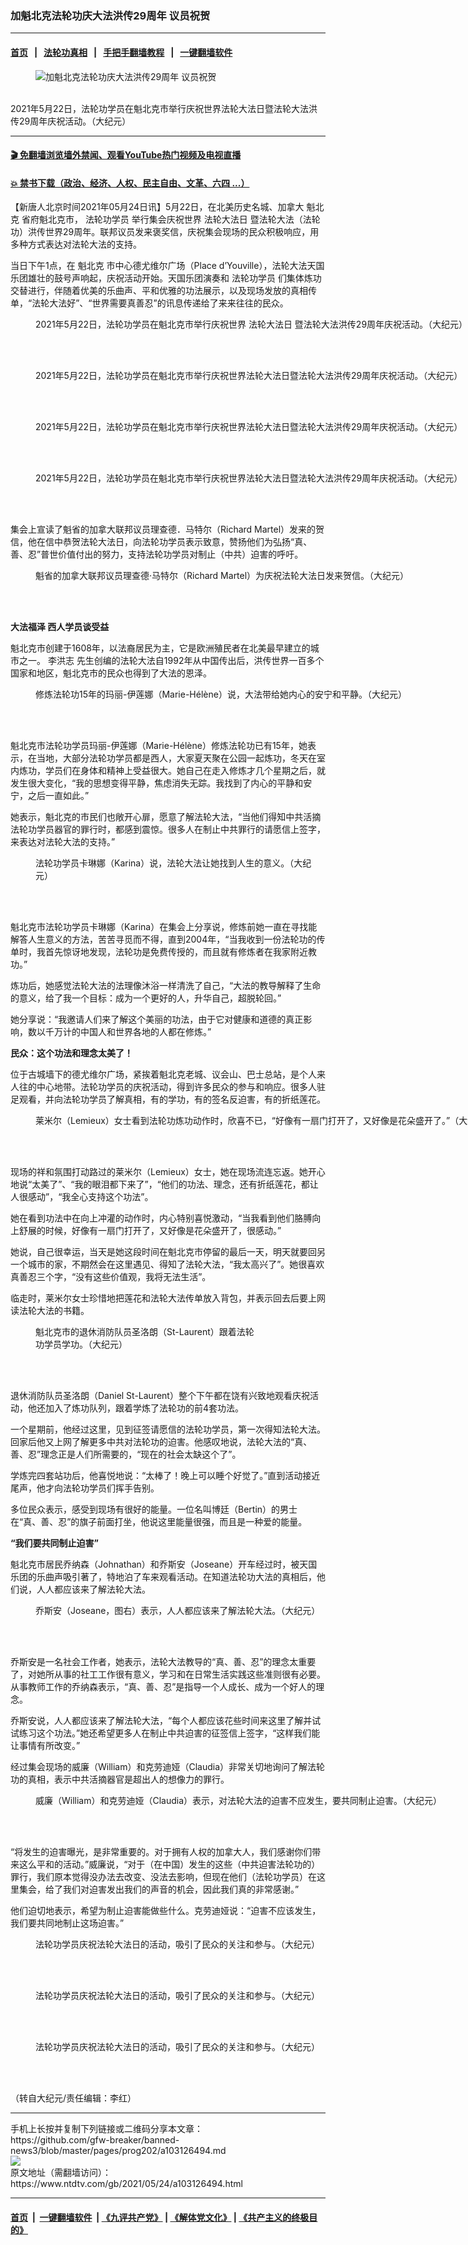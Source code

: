 ### 加魁北克法轮功庆大法洪传29周年 议员祝贺
------------------------

#### [首页](https://github.com/gfw-breaker/banned-news3/blob/master/README.md) &nbsp;&nbsp;|&nbsp;&nbsp; [法轮功真相](https://github.com/begood0513/basic/blob/master/README.md)  &nbsp;&nbsp;|&nbsp;&nbsp; [手把手翻墙教程](https://github.com/gfw-breaker/guides/wiki)  &nbsp;&nbsp;|&nbsp;&nbsp; [一键翻墙软件](https://github.com/gfw-breaker/nogfw/blob/master/README.md)  



<div><div class="featured_image">
 <figure>
  <img alt="加魁北克法轮功庆大法洪传29周年 议员祝贺" src="https://i.ntdtv.com/assets/uploads/2021/05/1-188-800x450.jpg"/>
 </figure><br/>
 <span class="caption">
  2021年5月22日，法轮功学员在魁北克市举行庆祝世界法轮大法日暨法轮大法洪传29周年庆祝活动。（大纪元）
 </span>
</div>
</div><hr/>

#### [ 🎬  免翻墙浏览墙外禁闻、观看YouTube热门视频及电视直播](https://github.com/gfw-breaker/HelloWorld)

#### [ 💥  禁书下载（政治、经济、人权、民主自由、文革、六四 ...）](https://github.com/gfw-breaker/books/blob/master/README.md)

<div><div class="post_content" itemprop="articleBody">
 <p>
  【新唐人北京时间2021年05月24日讯】5月22日，在北美历史名城、加拿大
  <ok href="https://www.ntdtv.com/gb/魁北克.htm">
   魁北克
  </ok>
  省府魁北克市，
  <ok href="https://www.ntdtv.com/gb/法轮功学员.htm">
   法轮功学员
  </ok>
  举行集会庆祝世界
  <ok href="https://www.ntdtv.com/gb/法轮大法日.htm">
   法轮大法日
  </ok>
  暨法轮大法（法轮功）洪传世界29周年。联邦议员发来褒奖信，庆祝集会现场的民众积极响应，用多种方式表达对法轮大法的支持。
 </p>
 <p>
  当日下午1点，在
  <ok href="https://www.ntdtv.com/gb/魁北克.htm">
   魁北克
  </ok>
  市中心德尤维尔广场（Place d’Youville），法轮大法天国乐团雄壮的鼓号声响起，庆祝活动开始。天国乐团演奏和
  <ok href="https://www.ntdtv.com/gb/法轮功学员.htm">
   法轮功学员
  </ok>
  们集体炼功交替进行，伴随着优美的乐曲声、平和优雅的功法展示，以及现场发放的真相传单，“法轮大法好”、“世界需要真善忍”的讯息传递给了来来往往的民众。
 </p>
 <figure class="wp-caption alignnone" id="attachment_103126505" style="width: 1155px">
  <img alt="" class="size-full wp-image-103126505" src="https://i.ntdtv.com/assets/uploads/2021/05/2-50.jpg">
   <br/><figcaption class="wp-caption-text">
    2021年5月22日，法轮功学员在魁北克市举行庆祝世界
    <ok href="https://www.ntdtv.com/gb/法轮大法日.htm">
     法轮大法日
    </ok>
    暨法轮大法洪传29周年庆祝活动。（大纪元）
   </figcaption><br/>
  </img>
 </figure><br/>
 <figure class="wp-caption alignnone" id="attachment_103126506" style="width: 1200px">
  <img alt="" class="size-full wp-image-103126506" src="https://i.ntdtv.com/assets/uploads/2021/05/3-27.jpg">
   <br/><figcaption class="wp-caption-text">
    2021年5月22日，法轮功学员在魁北克市举行庆祝世界法轮大法日暨法轮大法洪传29周年庆祝活动。（大纪元）
   </figcaption><br/>
  </img>
 </figure><br/>
 <figure class="wp-caption alignnone" id="attachment_103126507" style="width: 988px">
  <img alt="" class="size-full wp-image-103126507" src="https://i.ntdtv.com/assets/uploads/2021/05/4-16.jpg"/>
  <br/><figcaption class="wp-caption-text">
   2021年5月22日，法轮功学员在魁北克市举行庆祝世界法轮大法日暨法轮大法洪传29周年庆祝活动。（大纪元）
  </figcaption><br/>
 </figure><br/>
 <figure class="wp-caption alignnone" id="attachment_103126508" style="width: 1200px">
  <img alt="" class="size-full wp-image-103126508" src="https://i.ntdtv.com/assets/uploads/2021/05/5-16.jpg"/>
  <br/><figcaption class="wp-caption-text">
   2021年5月22日，法轮功学员在魁北克市举行庆祝世界法轮大法日暨法轮大法洪传29周年庆祝活动。（大纪元）
  </figcaption><br/>
 </figure><br/>
 <p>
  集会上宣读了魁省的加拿大联邦议员理查德．马特尔（Richard Martel）发来的贺信，他在信中恭贺法轮大法日，向法轮功学员表示致意，赞扬他们为弘扬“真、善、忍”普世价值付出的努力，支持法轮功学员对制止（中共）迫害的呼吁。
 </p>
 <figure class="wp-caption alignnone" id="attachment_103126511" style="width: 3000px">
  <img alt="" class="size-full wp-image-103126511" src="https://i.ntdtv.com/assets/uploads/2021/05/6-15.jpg"/>
  <br/><figcaption class="wp-caption-text">
   魁省的加拿大联邦议员理查德‧马特尔（Richard Martel）为庆祝法轮大法日发来贺信。（大纪元）
  </figcaption><br/>
 </figure><br/>
 <p>
  <strong>
   大法福泽 西人学员谈受益
  </strong>
 </p>
 <p>
  魁北克市创建于1608年，以法裔居民为主，它是欧洲殖民者在北美最早建立的城市之一。
  <ok href="https://www.ntdtv.com/gb/李洪志.htm">
   李洪志
  </ok>
  先生创编的法轮大法自1992年从中国传出后，洪传世界一百多个国家和地区，魁北克市的民众也得到了大法的恩泽。
 </p>
 <figure class="wp-caption alignnone" id="attachment_103126513" style="width: 943px">
  <img alt="" class="size-full wp-image-103126513" src="https://i.ntdtv.com/assets/uploads/2021/05/7-22.jpg"/>
  <br/><figcaption class="wp-caption-text">
   修炼法轮功15年的玛丽-伊莲娜（Marie-Hélène）说，大法带给她内心的安宁和平静。（大纪元）
  </figcaption><br/>
 </figure><br/>
 <p>
  魁北克市法轮功学员玛丽-伊莲娜（Marie-Hélène）修炼法轮功已有15年，她表示，在当地，大部分法轮功学员都是西人，大家夏天聚在公园一起炼功，冬天在室内炼功，学员们在身体和精神上受益很大。她自己在走入修炼才几个星期之后，就发生很大变化，“我的思想变得平静，焦虑消失无踪。我找到了内心的平静和安宁，之后一直如此。”
 </p>
 <p>
  她表示，魁北克的市民们也敞开心扉，愿意了解法轮大法，“当他们得知中共活摘法轮功学员器官的罪行时，都感到震惊。很多人在制止中共罪行的请愿信上签字，来表达对法轮大法的支持。”
 </p>
 <figure class="wp-caption alignnone" id="attachment_103126514" style="width: 442px">
  <img alt="" class="size-full wp-image-103126514" src="https://i.ntdtv.com/assets/uploads/2021/05/8-24.jpg"/>
  <br/><figcaption class="wp-caption-text">
   法轮功学员卡琳娜（Karina）说，法轮大法让她找到人生的意义。（大纪元）
  </figcaption><br/>
 </figure><br/>
 <p>
  魁北克市法轮功学员卡琳娜（Karina）在集会上分享说，修炼前她一直在寻找能解答人生意义的方法，苦苦寻觅而不得，直到2004年，“当我收到一份法轮功的传单时，我首先惊讶地发现，法轮功是免费传授的，而且就有修炼者在我家附近教功。”
 </p>
 <p>
  炼功后，她感觉法轮大法的法理像沐浴一样清洗了自己，“大法的教导解释了生命的意义，给了我一个目标：成为一个更好的人，升华自己，超脱轮回。”
 </p>
 <p>
  她分享说：“我邀请人们来了解这个美丽的功法，由于它对健康和道德的真正影响，数以千万计的中国人和世界各地的人都在修炼。”
 </p>
 <p>
  <strong>
   民众：这个功法和理念太美了！
  </strong>
 </p>
 <p>
  位于古城墙下的德尤维尔广场，紧挨着魁北克老城、议会山、巴士总站，是个人来人往的中心地带。法轮功学员的庆祝活动，得到许多民众的参与和响应。很多人驻足观看，并向法轮功学员了解真相，有的学功，有的签名反迫害，有的折纸莲花。
 </p>
 <figure class="wp-caption alignnone" id="attachment_103126515" style="width: 807px">
  <img alt="" class="size-full wp-image-103126515" src="https://i.ntdtv.com/assets/uploads/2021/05/9-18.jpg"/>
  <br/><figcaption class="wp-caption-text">
   莱米尔（Lemieux）女士看到法轮功炼功动作时，欣喜不已，“好像有一扇门打开了，又好像是花朵盛开了。”（大纪元）
  </figcaption><br/>
 </figure><br/>
 <p>
  现场的祥和氛围打动路过的莱米尔（Lemieux）女士，她在现场流连忘返。她开心地说“太美了”、“我的眼泪都下来了”，“他们的功法、理念，还有折纸莲花，都让人很感动”，“我全心支持这个功法”。
 </p>
 <p>
  她在看到功法中在向上冲灌的动作时，内心特别喜悦激动，“当我看到他们胳膊向上舒展的时候，好像有一扇门打开了，又好像是花朵盛开了，很感动。”
 </p>
 <p>
  她说，自己很幸运，当天是她这段时间在魁北克市停留的最后一天，明天就要回另一个城市的家，不期然会在这里遇见、得知了法轮大法，“我太高兴了”。她很喜欢真善忍三个字，“没有这些价值观，我将无法生活”。
 </p>
 <p>
  临走时，莱米尔女士珍惜地把莲花和法轮大法传单放入背包，并表示回去后要上网读法轮大法的书籍。
 </p>
 <figure class="wp-caption alignnone" id="attachment_103126516" style="width: 360px">
  <img alt="" class="size-full wp-image-103126516" src="https://i.ntdtv.com/assets/uploads/2021/05/10-8.jpg"/>
  <br/><figcaption class="wp-caption-text">
   魁北克市的退休消防队员圣洛朗（St-Laurent）跟着法轮功学员学功。（大纪元）
  </figcaption><br/>
 </figure><br/>
 <p>
  退休消防队员圣洛朗（Daniel St-Laurent）整个下午都在饶有兴致地观看庆祝活动，他还加入了炼功队列，跟着学炼了法轮功的前4套功法。
 </p>
 <p>
  一个星期前，他经过这里，见到征签请愿信的法轮功学员，第一次得知法轮大法。回家后他又上网了解更多中共对法轮功的迫害。他感叹地说，法轮大法的“真、善、忍”理念正是人们所需要的，“现在的社会太缺这个了”。
 </p>
 <p>
  学炼完四套站功后，他喜悦地说：“太棒了！晚上可以睡个好觉了。”直到活动接近尾声，他才向法轮功学员们挥手告别。
 </p>
 <p>
  多位民众表示，感受到现场有很好的能量。一位名叫博廷（Bertin）的男士在“真、善、忍”的旗子前面打坐，他说这里能量很强，而且是一种爱的能量。
 </p>
 <p>
  <strong>
   “我们要共同制止迫害”
  </strong>
 </p>
 <p>
  魁北克市居民乔纳森（Johnathan）和乔斯安（Joseane）开车经过时，被天国乐团的乐曲声吸引著了，特地泊了车来观看活动。在知道法轮功大法的真相后，他们说，人人都应该来了解法轮大法。
 </p>
 <figure class="wp-caption alignnone" id="attachment_103126517" style="width: 2202px">
  <img alt="" class="size-full wp-image-103126517" src="https://i.ntdtv.com/assets/uploads/2021/05/11-26.jpg"/>
  <br/><figcaption class="wp-caption-text">
   乔斯安（Joseane，图右）表示，人人都应该来了解法轮大法。（大纪元）
  </figcaption><br/>
 </figure><br/>
 <p>
  乔斯安是一名社会工作者，她表示，法轮大法教导的“真、善、忍”的理念太重要了，对她所从事的社工工作很有意义，学习和在日常生活实践这些准则很有必要。从事教师工作的乔纳森表示，“真、善、忍”是指导一个人成长、成为一个好人的理念。
 </p>
 <p>
  乔斯安说，人人都应该来了解法轮大法，“每个人都应该花些时间来这里了解并试试练习这个功法。”她还希望更多人在制止中共迫害的征签信上签字，“这样我们能让事情有所改变。”
 </p>
 <p>
  经过集会现场的威廉（William）和克劳迪娅（Claudia）非常关切地询问了解法轮功的真相，表示中共活摘器官是超出人的想像力的罪行。
 </p>
 <figure class="wp-caption alignnone" id="attachment_103126519" style="width: 793px">
  <img alt="" class="size-full wp-image-103126519" src="https://i.ntdtv.com/assets/uploads/2021/05/12-11.jpg"/>
  <br/><figcaption class="wp-caption-text">
   威廉（William）和克劳迪娅（Claudia）表示，对法轮大法的迫害不应发生，要共同制止迫害。（大纪元）
  </figcaption><br/>
 </figure><br/>
 <p>
  “将发生的迫害曝光，是非常重要的。对于拥有人权的加拿大人，我们感谢你们带来这么平和的活动。”威廉说，“对于（在中国）发生的这些（中共迫害法轮功的）罪行，我们原本觉得没办法去改变、没法去影响，但现在他们（法轮功学员）在这里集会，给了我们对迫害发出我们的声音的机会，因此我们真的非常感谢。”
 </p>
 <p>
  他们迫切地表示，希望为制止迫害能做些什么。克劳迪娅说：“迫害不应该发生，我们要共同地制止这场迫害。”
 </p>
 <figure class="wp-caption alignnone" id="attachment_103126522" style="width: 1049px">
  <img alt="" class="size-full wp-image-103126522" src="https://i.ntdtv.com/assets/uploads/2021/05/15-7.jpg"/>
  <br/><figcaption class="wp-caption-text">
   法轮功学员庆祝法轮大法日的活动，吸引了民众的关注和参与。（大纪元）
  </figcaption><br/>
 </figure><br/>
 <figure class="wp-caption alignnone" id="attachment_103126521" style="width: 940px">
  <img alt="" class="size-full wp-image-103126521" src="https://i.ntdtv.com/assets/uploads/2021/05/14-6.jpg"/>
  <br/><figcaption class="wp-caption-text">
   法轮功学员庆祝法轮大法日的活动，吸引了民众的关注和参与。（大纪元）
  </figcaption><br/>
 </figure><br/>
 <figure class="wp-caption alignnone" id="attachment_103126520" style="width: 1198px">
  <img alt="" class="size-full wp-image-103126520" src="https://i.ntdtv.com/assets/uploads/2021/05/13-6.jpg"/>
  <br/><figcaption class="wp-caption-text">
   法轮功学员庆祝法轮大法日的活动，吸引了民众的关注和参与。（大纪元）
  </figcaption><br/>
 </figure><br/>
 <p>
  （转自大纪元/责任编辑：李红）
 </p>
 <div class="single_ad">
 </div>
</div>
</div>
<hr/>
手机上长按并复制下列链接或二维码分享本文章：<br/>
https://github.com/gfw-breaker/banned-news3/blob/master/pages/prog202/a103126494.md <br/>
<a href='https://github.com/gfw-breaker/banned-news3/blob/master/pages/prog202/a103126494.md'><img src='https://github.com/gfw-breaker/banned-news3/blob/master/pages/prog202/a103126494.md.png'/></a> <br/>
原文地址（需翻墙访问）：https://www.ntdtv.com/gb/2021/05/24/a103126494.html


------------------------
#### [首页](https://github.com/gfw-breaker/banned-news3/blob/master/README.md) &nbsp;|&nbsp; [一键翻墙软件](https://github.com/gfw-breaker/nogfw/blob/master/README.md) &nbsp;| [《九评共产党》](https://github.com/gfw-breaker/9ping.md/blob/master/README.md#九评之一评共产党是什么) | [《解体党文化》](https://github.com/gfw-breaker/jtdwh.md/blob/master/README.md) | [《共产主义的终极目的》](https://github.com/gfw-breaker/gczydzjmd.md/blob/master/README.md)


<img src='http://gfw-breaker.win/banned-news3/pages/prog202/a103126494.md' width='0px' height='0px'/>